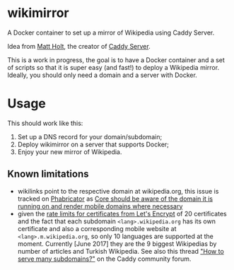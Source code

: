 # wikimirror

A Docker container to set up a mirror of Wikipedia using Caddy Server.

Idea from [Matt Holt](https://twitter.com/mholt6/status/858356637937016832), the creator of [Caddy Server](https://caddyserver.com/).

This is a work in progress, the goal is to have a Docker container and a set of scripts so that it is super easy (and fast!) to deploy a Wikipedia mirror. Ideally, you should only need a domain and a server with Docker.

# Usage

This should work like this:
1. Set up a DNS record for your domain/subdomain;
2. Deploy wikimirror on a server that supports Docker;
3. Enjoy your new mirror of Wikipedia.


## Known limitations

* wikilinks point to the respective domain at wikipedia.org, this issue is tracked on [Phabricator][Phabricator] as [Core should be aware of the domain it is running on and render mobile domains where necessary][T156847]
* given the [rate limits for certificates from Let's Encrypt][LE_rate_limit] of 20 certificates and the fact that each subdomain `<lang>.wikipedia.org` has its own certificate and also a corresponding mobile website at `<lang>.m.wikipedia.org`, so only 10 languages are supported at the moment. Currently [June 2017] they are the 9 biggest Wikipedias by number of articles and Turkish Wikipedia. See also this thread ["How to serve many subdomains?"][CaddyForum] on the Caddy community forum.

[CaddyForum]: https://caddy.community/t/how-to-serve-many-subdomains/2169
[LE_rate_limit]: https://letsencrypt.org/docs/rate-limits/
[Phabricator]: https://phabricator.wikimedia.org/
[T156847]: https://phabricator.wikimedia.org/T156847